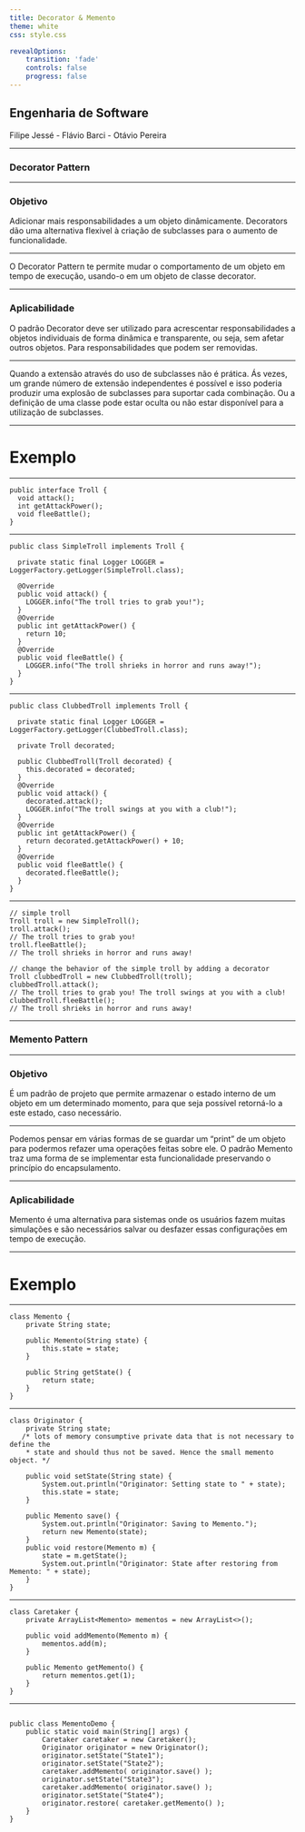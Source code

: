 ```yaml
---
title: Decorator & Memento
theme: white
css: style.css

revealOptions:
    transition: 'fade'
    controls: false
    progress: false
---
```


## Engenharia de Software
Filipe Jessé - Flávio Barci - Otávio Pereira

---

### Decorator Pattern

---

### Objetivo

Adicionar mais responsabilidades a um objeto dinâmicamente. Decorators dão uma alternativa flexivel à criação de subclasses para o aumento de funcionalidade.

---

O Decorator Pattern te permite mudar o comportamento de um objeto em tempo de execução, usando-o em um objeto de classe decorator.

---

### Aplicabilidade

 O padrão Decorator deve ser utilizado para acrescentar responsabilidades a objetos individuais de forma dinâmica e transparente, ou seja, sem afetar outros objetos.
 Para responsabilidades que podem ser removidas.

---

Quando a extensão através do uso de subclasses não é prática. Ás vezes, um grande número de extensão independentes é possível e isso poderia produzir uma explosão de subclasses para suportar cada combinação. Ou a definição de uma classe pode estar oculta ou não estar disponível para a utilização de subclasses.

---

# Exemplo

---

```
public interface Troll {
  void attack();
  int getAttackPower();
  void fleeBattle();
}
```

---

```
public class SimpleTroll implements Troll {

  private static final Logger LOGGER = LoggerFactory.getLogger(SimpleTroll.class);

  @Override
  public void attack() {
    LOGGER.info("The troll tries to grab you!");
  }
  @Override
  public int getAttackPower() {
    return 10;
  }
  @Override
  public void fleeBattle() {
    LOGGER.info("The troll shrieks in horror and runs away!");
  }
}
```

---

```
public class ClubbedTroll implements Troll {

  private static final Logger LOGGER = LoggerFactory.getLogger(ClubbedTroll.class);

  private Troll decorated;

  public ClubbedTroll(Troll decorated) {
    this.decorated = decorated;
  }
  @Override
  public void attack() {
    decorated.attack();
    LOGGER.info("The troll swings at you with a club!");
  }
  @Override
  public int getAttackPower() {
    return decorated.getAttackPower() + 10;
  }
  @Override
  public void fleeBattle() {
    decorated.fleeBattle();
  }
}
```

---

```
// simple troll
Troll troll = new SimpleTroll();
troll.attack();
// The troll tries to grab you!
troll.fleeBattle();
// The troll shrieks in horror and runs away!

// change the behavior of the simple troll by adding a decorator
Troll clubbedTroll = new ClubbedTroll(troll);
clubbedTroll.attack();
// The troll tries to grab you! The troll swings at you with a club!
clubbedTroll.fleeBattle();
// The troll shrieks in horror and runs away!
```
---
### Memento Pattern

---

### Objetivo

É um padrão de projeto que permite armazenar o estado interno de um
objeto em um determinado momento, para que seja possível retorná-lo
a este estado, caso necessário.

---

Podemos pensar em várias formas de se guardar um “print” de um objeto para podermos refazer uma operações feitas sobre ele. O padrão Memento traz uma forma de se implementar esta funcionalidade preservando o princípio do encapsulamento.

---

### Aplicabilidade

Memento é uma alternativa para sistemas onde os usuários fazem muitas
simulações e são necessários salvar ou desfazer essas
configurações em tempo de execução.

---

# Exemplo

---

```
class Memento {
    private String state;

    public Memento(String state) {
        this.state = state;
    }

    public String getState() {
        return state;
    }
}

```

---

```
class Originator {
    private String state;
   /* lots of memory consumptive private data that is not necessary to define the
    * state and should thus not be saved. Hence the small memento object. */

    public void setState(String state) {
        System.out.println("Originator: Setting state to " + state);
        this.state = state;
    }

    public Memento save() {
        System.out.println("Originator: Saving to Memento.");
        return new Memento(state);
    }
    public void restore(Memento m) {
        state = m.getState();
        System.out.println("Originator: State after restoring from Memento: " + state);
    }
}

```

---

```
class Caretaker {
    private ArrayList<Memento> mementos = new ArrayList<>();

    public void addMemento(Memento m) {
        mementos.add(m);
    }

    public Memento getMemento() {
        return mementos.get(1);
    }
}

```

---

```

public class MementoDemo {
    public static void main(String[] args) {
        Caretaker caretaker = new Caretaker();
        Originator originator = new Originator();
        originator.setState("State1");
        originator.setState("State2");
        caretaker.addMemento( originator.save() );
        originator.setState("State3");
        caretaker.addMemento( originator.save() );
        originator.setState("State4");
        originator.restore( caretaker.getMemento() );
    }
}

```